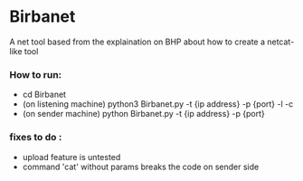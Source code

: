 # Birbanet
A net tool based from the explaination on BHP about how to create a netcat-like tool

### How to run: 
- cd Birbanet 
- (on listening machine)
python3 Birbanet.py -t {ip address} -p {port} -l -c
- (on sender machine)
python Birbanet.py -t {ip address} -p {port}

###  fixes to do :
- upload feature is untested
- command 'cat' without params breaks the code on sender side
